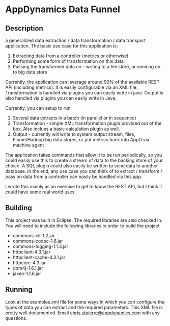 AppDynamics Data Funnel
==============

Description
--------------

a generalized data extraction / data transformation / data transport application. The basic use case for this application is:

1. Extracting data from a controller (metrics or otherwise)
2. Performing some form of transformation on this data
3. Passing the transformed data on - writing to a file store, or sending on to big data store

Currently, the application can leverage around 90% of the available REST API (including metrics). It is easily configurable via an XML file. Transformation is handled via plugins you can easily write in java. Output is also handled via plugins you can easily write in Java.

Currently, you can setup to run
1. Several data extracts in a batch (in parallel or in sequence)
2. Transformation - simple XML transformation plugin provided out of the box. Also inclues a basic calculation plugin as well.
3. Output - currently will write to system output stream, files, Flume/Hadoop big data stores, or put metrics back into AppD via machine agent

The application takes commands that allow it to be run periodically, so you could easily use this to create a stream of data to the backing store of your choice. A SQL plugin could also easily be written to send data to another database. In the end, any use case you can think of to extract / transform / pass on data from a controller can easily be handled via this app.

I wrote this mainly as an exercise to get to know the REST API, but I think it could have some real world uses.

Building
--------------
This project was built in Eclipse. The required libraries are also checked in. You will need to include the following libraries in order to build the project
- commons-cli-1.2.jar
- commons-codec-1.6.jar
- commons-logging-1.1.3.jar
- httpclient-4.3.1.jar
- httpclient-cache-4.3.1.jar
- httpcore-4.3.jar
- dom4j-1.6.1.jar
- jaxen-1.1.6.jar

Running
--------------
Look at the examples.xml file for some ways in which you can configure the types of data you can extract and the required parameters. This XML file is pretty well documented.  Email chris.stpierre@appdynamics.com with any questions.

